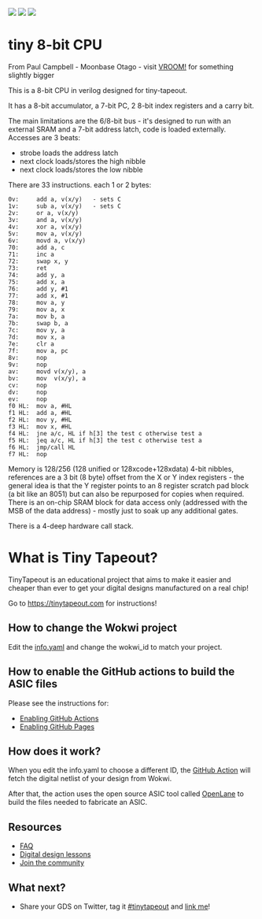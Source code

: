 ![](../../workflows/gds/badge.svg) ![](../../workflows/docs/badge.svg) ![](../../workflows/test/badge.svg)

# tiny 8-bit CPU

From Paul Campbell - Moonbase Otago - visit [VROOM!](https://moonbaseotago.github.io/) for something slightly bigger

This is a 8-bit CPU in verilog designed for tiny-tapeout.

It has a 8-bit accumulator, a 7-bit PC, 2 8-bit index registers and a carry bit.

The main limitations are the 6/8-bit bus - it's designed to run with an external SRAM and a 7-bit address latch, code is loaded externally. Accesses are 3 beats:

- strobe loads the address latch
- next clock loads/stores the high nibble
- next clock loads/stores the low nibble

There are 33 instructions. each 1 or 2 bytes:

    0v:		add a, v(x/y)	- sets C
    1v: 	sub a, v(x/y)	- sets C
    2v:		or a, v(x/y)
    3v:		and a, v(x/y)
    4v:		xor a, v(x/y)
    5v:		mov a, v(x/y)
    6v:		movd a, v(x/y)
    70:		add a, c
    71:		inc a
    72:		swap x, y
    73:		ret
    74:		add y, a
    75:		add x, a
    76:		add y, #1
    77:		add x, #1
    78:		mov a, y
    79:		mov a, x
    7a:		mov b, a
    7b:		swap b, a
    7c:		mov y, a
    7d:		mov x, a
    7e:		clr a
    7f:		mov a, pc
    8v:		nop
    9v:		nop
    av:		movd v(x/y), a
    bv:		mov  v(x/y), a
    cv:		nop
    dv:		nop
    ev:		nop
    f0 HL:	mov a, #HL
    f1 HL:	add a, #HL
    f2 HL:	mov y, #HL
    f3 HL:	mov x, #HL
    f4 HL:	jne a/c, HL	if h[3] the test c otherwise test a
    f5 HL:	jeq a/c, HL	if h[3] the test c otherwise test a
    f6 HL:	jmp/call HL
    f7 HL:	nop
    
Memory is 128/256 (128 unified or 128xcode+128xdata) 4-bit nibbles, references are a 3 bit (8 byte) offset from the X or Y index registers - the general idea is that the Y register points to an 8 register scratch pad block (a bit like an 8051) but can also be repurposed for copies when required. There is an on-chip SRAM block for data access only (addressed with the MSB of the data address) - mostly just to soak up any additional gates.

There is a 4-deep hardware call stack.


# What is Tiny Tapeout?

TinyTapeout is an educational project that aims to make it easier and cheaper than ever to get your digital designs manufactured on a real chip!

Go to https://tinytapeout.com for instructions!

## How to change the Wokwi project

Edit the [info.yaml](info.yaml) and change the wokwi_id to match your project.

## How to enable the GitHub actions to build the ASIC files

Please see the instructions for:

* [Enabling GitHub Actions](https://tinytapeout.com/faq/#when-i-commit-my-change-the-gds-action-isnt-running)
* [Enabling GitHub Pages](https://tinytapeout.com/faq/#my-github-action-is-failing-on-the-pages-part)

## How does it work?

When you edit the info.yaml to choose a different ID, the [GitHub Action](.github/workflows/gds.yaml) will fetch the digital netlist of your design from Wokwi.

After that, the action uses the open source ASIC tool called [OpenLane](https://www.zerotoasiccourse.com/terminology/openlane/) to build the files needed to fabricate an ASIC.

## Resources

* [FAQ](https://tinytapeout.com/faq/)
* [Digital design lessons](https://tinytapeout.com/digital_design/)
* [Join the community](https://discord.gg/rPK2nSjxy8)

## What next?

* Share your GDS on Twitter, tag it [#tinytapeout](https://twitter.com/hashtag/tinytapeout?src=hashtag_click) and [link me](https://twitter.com/matthewvenn)!
